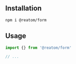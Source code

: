 ## Installation

```sh
npm i @reatom/form
```

## Usage

```ts
import {} from '@reatom/form'

// ...
```
